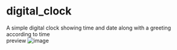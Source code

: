 # digital_clock
A simple digital clock showing time and date along with a greeting according to time  
preview
![image](https://github.com/user-attachments/assets/4c2771f9-c38f-4c5c-807b-70cfd5f2cfad)

